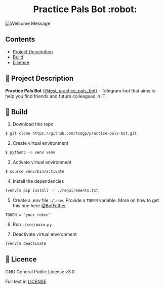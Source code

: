 <h1 align="center"> Practice Pals Bot :robot:</h1>

![Welcome Message](https://i.imgur.com/DurjTwK.png)

## Contents

* [Project Description](#chapter-0)
* [Build](#chapter-1)
* [Licence](#chapter-5)

<a id="chapter-0"></a>

## :page_facing_up: Project Description

**Practice Pals Bot** ([@test_practice_pals_bot](https://t.me/test_practice_pals_bot)) - Telegram-bot
that aims to help you find friends and future colleagues in IT.


<a id="chapter-1"></a>

## :hammer: Build

1. Download this repo
```bash
$ git clone https://github.com/tsogp/practice-pals-bot.git
````

2. Create virtual environment

```bash
$ python3 -m venv venv
```

3. Activate virtual environment

```bash
$ source venv/bin/activate
```

4. Install the dependencies

```bash
(venv)$ pip install -r ./requirements.txt
```

5. Create a .env file `./.env`. Provide a `TOKEN` variable. More on how to get this one here
   [@BotFather](https://t.me/botfather)

```text
TOKEN = "your_token"
```

6. Run `./src/main.py`

7. Deactivate virtual environment

```bash
(venv)$ deactivate
```

<a id="chapter-3"></a>

## :open_hands: Licence

GNU General Public License v3.0

Full text in [LICENSE](LICENSE)


